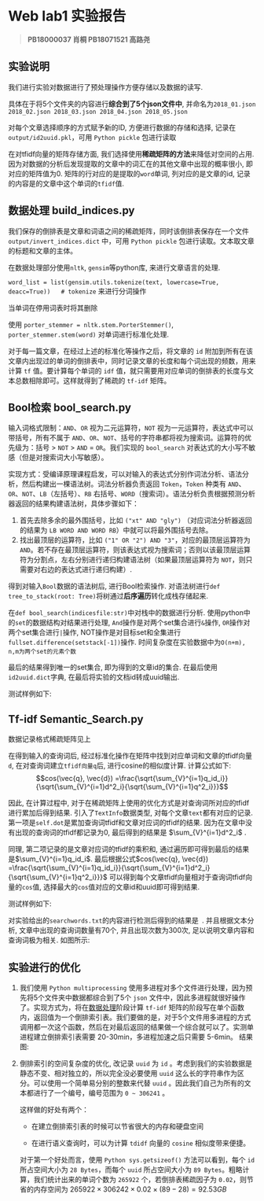 # Web lab1 实验报告
> **PB18000037 肖桐 PB18071521 高路尧**

## 实验说明
我们进行实验对数据进行了预处理操作方便存储以及数据的读写.

具体在于将5个文件夹的内容进行**综合到了5个json文件中**, 并命名为`2018_01.json 2018_02.json 2018_03.json 2018_04.json 2018_05.json` 

对每个文章选择顺序的方式赋予新的ID, 方便进行数据的存储和选择, 记录在 `output/id2uuid.pkl`，可用 `Python pickle` 包进行读取

在对tfidf向量的矩阵存储方面, 我们选择使用**稀疏矩阵的方法**来降低对空间的占用. 因为对数据的分析后发现提取的文章中的词汇在的其他文章中出现的概率很小, 即对应的矩阵值为0. 矩阵的行对应的是提取的`word`单词, 列对应的是文章的id, 记录的内容是的文章中这个单词的`tfidf`值.

## <a name="data_process">数据处理 build_indices.py</a>

我们保存的倒排表是文章和词语之间的稀疏矩阵，同时该倒排表保存在一个文件 `output/invert_indices.dict` 中，可用 `Python pickle` 包进行读取。文本取文章的标题和文章的主体。

在数据处理部分使用`nltk`, `gensim`等python库, 来进行文章语言的处理. 

`word_list = list(gensim.utils.tokenize(text, lowercase=True, deacc=True))   # tokenize` 来进行分词操作

当单词在停用词表时将其删除

使用 `porter_stemmer = nltk.stem.PorterStemmer()`, `porter_stemmer.stem(word)` 对单词进行标准化处理.

对于每一篇文章，在经过上述的标准化等操作之后，将文章的 `id` 附加到所有在该文章内出现过的单词的倒排表中，同时记录文章的长度和每个词出现的频数，用来计算 `tf` 值。要计算每个单词的 `idf` 值，就只需要用对应单词的倒排表的长度与文本总数相除即可。这样就得到了稀疏的 `tf-idf` 矩阵。


## Bool检索 bool_search.py

输入词格式限制：`AND`、`OR` 视为二元运算符，`NOT` 视为一元运算符，表达式中可以带括号，所有不属于 `AND`、`OR`、`NOT`、括号的字符串都将视为搜索词。运算符的优先级为：括号 > `NOT` > `AND` = `OR`。我们实现的 `bool_search` 对表达式的大小写不敏感（但是对搜索词大小写敏感）。

实现方式：受编译原理课程启发，可以对输入的表达式分别作词法分析、语法分析，然后构建出一棵语法树。词法分析器负责返回 `Token`，`Token` 种类有 `AND`、`OR`、`NOT`、`LB`（左括号）、`RB` 右括号、`WORD`（搜索词）。语法分析负责根据预测分析器返回的结果构建语法树，具体步骤如下：

1. 首先去除多余的最外围括号，比如 `("xt" AND "gly")` （对应词法分析器返回的结果为 `LB WORD AND WORD RB`）中就可以将最外围括号去除。
2. 找出最顶层的运算符，比如 `("1" OR "2") AND "3"`，对应的最顶层运算符为 `AND`。若不存在最顶层运算符，则该表达式视为搜索词；否则以该最顶层运算符为分割点，左右分别进行递归构建语法树（如果最顶层运算符为 `NOT`，则只需要对右边的表达式进行递归构建）.

得到对输入`Bool`数据的语法树后, 进行Bool检索操作. 对语法树进行`def tree_to_stack(root: Tree)`将树通过**后序遍历**转化成栈存储起来.

在`def bool_search(indicesfile:str)`中对栈中的数据进行分析. 使用python中的`set`的数据结构对结果进行处理, `And`操作是对两个set集合进行`&`操作, `OR`操作对两个set集合进行`|`操作, NOT操作是对目标set和全集进行`fullset.difference(setstack[-1])`操作. 时间复杂度在实验数据中为`O(n+m), n,m为两个set的元素个数`

最后的结果得到唯一的set集合, 即为得到的文章id的集合. 在最后使用`id2uuid.dict`字典, 在最后将实验的文档id转成uuid输出.

测试样例如下: 

## Tf-idf Semantic_Search.py
数据记录格式稀疏矩阵见上

在得到输入的查询词后, 经过标准化操作在矩阵中找到对应单词和文章的tfidf向量`d`, 在对查询词建立`tfidf向量q`后, 进行cosine的相似度计算. 计算公式如下:
$$cos(\vec{q}, \vec{d}) =\frac{\sqrt{\sum_{V}^{i=1}q_id_i}}{\sqrt{\sum_{V}^{i=1}d^2_i}{\sqrt{\sum_{V}^{i=1}q^2_i}}}$$

因此, 在计算过程中, 对于在稀疏矩阵上使用的优化方式是对查询词所对应的tfidf进行累加后得到结果. 引入了`TextInfo`数据类型, 对每个文章`text`都有对应的记录. 第一项是`self.dot`是累加查询词tfidf和文章对应词的tfidf的结果. 因为在文章中没有出现的查询词的tfidf都记录为0, 最后得到的结果是 $\sum_{V}^{i=1}d^2_i$ . 

同理, 第二项记录的是文章对应词的tfidf的乘积和, 通过遍历即可得到最后的结果是$\sum_{V}^{i=1}q_id_i$. 最后根据公式$cos(\vec{q}, \vec{d}) =\frac{\sqrt{\sum_{V}^{i=1}q_id_i}}{\sqrt{\sum_{V}^{i=1}d^2_i}{\sqrt{\sum_{V}^{i=1}q^2_i}}}$ 可以得到每个文章tfidf向量相对于查询词tfidf向量的`cos`值, 选择最大的`cos`值对应的文章id和uuid即可得到结果. 

测试样例如下: 

对实验给出的`searchwords.txt`的内容进行检测后得到的结果是` `. 并且根据文本分析, 文章中出现的查询词数量有70个, 并且出现次数为300次, 足以说明文章内容和查询词极为相关. 如图所示:

## 实验进行的优化
1. 我们使用 `Python multiprocessing` 使用多进程对多个文件进行处理，因为预先将5个文件夹中数据都综合到了5个 `json` 文件中，因此多进程就很好操作了。实现方式为，将在[数据处理](#data_process)阶段计算 `tf-idf` 矩阵的阶段写在单个函数内，返回值为一个倒排索引表。我们要做的是，对于5个文件用多进程的方式调用都一次这个函数，然后在对最后返回的结果做一个综合就可以了。实测单进程建立倒排索引表需要 20-30min，多进程加速之后只需要 5-6min。
结果图:

2. 倒排索引的空间复杂度的优化, 改记录 `uuid` 为 `id` 。考虑到我们的实验数据是静态不变、相对独立的，所以完全没必要使用 `uuid` 这么长的字符串作为区分。可以使用一个简单易分别的整数来代替 `uuid` 。因此我们自己为所有的文本都进行了一个编号，编号范围为 `0 ~ 306241` 。

   这样做的好处有两个：

   - 在建立倒排索引表的时候可以节省很大的内存和硬盘空间

   - 在进行语义查询时，可以为计算 `tdidf` 向量的 `cosine` 相似度带来便捷。

   对于第一个好处而言，使用 `Python sys.getsizeof()` 方法可以看到，每个 `id` 所占空间大小为 `28 Bytes`，而每个 `uuid` 所占空间大小为 `89 Bytes`。粗略计算，我们统计出来的单词个数为 `265922` 个，若倒排表稀疏因子为 `0.02`，则节省的内存空间为 $265922 \times 306242 \times 0.02 \times (89 - 28) = 92.53 GB$

     
